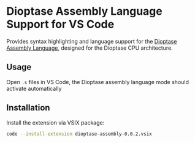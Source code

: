 # Dioptase Assembly Language Support for VS Code

Provides syntax highlighting and language support for the [Dioptase Assembly Language](https://github.com/b-Rocks2718/Dioptase-Assembler), designed for the Dioptase CPU architecture.

## Usage

Open `.s` files in VS Code, the Dioptase assembly language mode should activate automatically

## Installation

Install the extension via VSIX package:

```bash
code --install-extension dioptase-assembly-0.0.2.vsix
